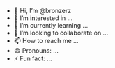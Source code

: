 - 👋 Hi, I’m @bronzerz
- 👀 I’m interested in ...
- 🌱 I’m currently learning ...
- 💞️ I’m looking to collaborate on ...
- 📫 How to reach me ...
- 😄 Pronouns: ...
- ⚡ Fun fact: ...

<!---
bronzerz/bronzerz is a ✨ special ✨ repository because its `README.md` (this file) appears on your GitHub profile.
You can click the Preview link to take a look at your changes.
--->

